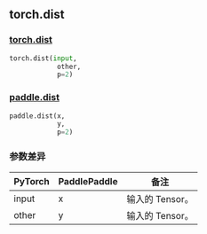 ## torch.dist
### [torch.dist](https://pytorch.org/docs/stable/generated/torch.dist.html?highlight=dist#torch.dist)

```python
torch.dist(input,
            other,
            p=2)
```

### [paddle.dist](https://www.paddlepaddle.org.cn/documentation/docs/zh/api/paddle/dist_cn.html#dist)

```python
paddle.dist(x,
            y,
            p=2)
```
### 参数差异
| PyTorch       | PaddlePaddle | 备注                                                   |
| ------------- | ------------ | ------------------------------------------------------ |
| input        | x            | 输入的 Tensor。                   |
| other        | y            | 输入的 Tensor。                   |
